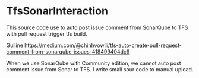 # TfsSonarInteraction

This source code use to auto post issue comment from SonarQube to TFS with pull request trigger tfs build.

Guiline https://medium.com/@chinhvowili/tfs-auto-create-pull-request-comment-from-sonarqube-issues-418499404dc9


When we use SonarQube with Community edition, we cannot auto post comment issue from Sonar to TFS. I write small sour code to manual upload.
